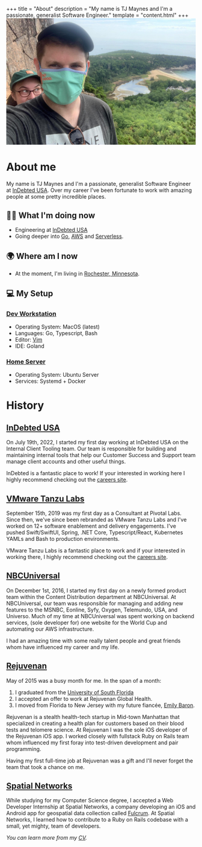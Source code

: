+++
title = "About"
description = "My name is TJ Maynes and I'm a passionate, generalist Software Engineer."
template = "content.html"
+++
![maine, emmy and me](/public/images/me.jpg)

# About me

My name is TJ Maynes and I'm a passionate, generalist Software Engineer at [InDebted USA](https://www.indebted.co/en-US). Over my career I've been fortunate to work with amazing people at some pretty incredible places.

## 👨‍💻 What I'm doing now
- Engineering at [InDebted USA](https://www.indebted.co/en-US)
- Going deeper into [Go](https://www.go.dev/), [AWS](https://aws.amazon.com/) and [Serverless](https://www.serverless.com/).

## 🌍 Where am I now
- At the moment, I'm living in [Rochester, Minnesota](https://www.google.com/maps/place/Rochester,+MN).

## 💻 My Setup

### [Dev Workstation](https://github.com/tjmaynes/config-asdf)
- Operating System: MacOS (latest)
- Languages: Go, Typescript, Bash
- Editor: [Vim](https://github.com/tjmaynes/dotfiles/blob/main/system/.vimrc)
- IDE: Goland

### [Home Server](https://github.com/tjmaynes/geck)
- Operating System: Ubuntu Server
- Services: Systemd + Docker

# History

## [InDebted USA](https://www.indebted.co/en-US)

On July 19th, 2022, I started my first day working at InDebted USA on the Internal Client Tooling team. Our team is responsible for building and maintaining internal tools that help our Customer Success and Support team manage client accounts and other useful things.

InDebted is a fantastic place to work! If your interested in working here I highly recommend checking out the [careers site](https://www.indebted.co/en-US/careers).

## [VMware Tanzu Labs](https://tanzu.vmware.com/labs)

September 15th, 2019 was my first day as a Consultant at Pivotal Labs. Since then, we've since been rebranded as VMware Tanzu Labs and I've worked on 12+ software enablement and delivery engagements. I've pushed Swift/SwiftUI, Spring, .NET Core, Typescript/React, Kubernetes YAMLs and Bash to production environments.

VMware Tanzu Labs is a fantastic place to work and if your interested in working there, I highly recommend checking out the [careers site](https://careers.vmware.com/main/jobs?keywords=labs&location=New%20York).

## [NBCUniversal](https://www.nbcuniversal.com/)

On December 1st, 2016, I started my first day on a newly formed product team within the Content Distribution department at NBCUniversal. At NBCUniversal, our team was responsible for managing and adding new features to the MSNBC, Eonline, Syfy, Oxygen, Telemundo, USA, and Universo. Much of my time at NBCUniversal was spent working on backend services, (sole developer for) one website for the World Cup and automating our AWS infrastructure.

I had an amazing time with some really talent people and great friends whom have influenced my career and my life.

## [Rejuvenan](https://www.rejuvenan.com/)

May of 2015 was a busy month for me. In the span of a month:
1. I graduated from the [University of South Florida](https://www.usf.edu/engineering/cse/)
2. I accepted an offer to work at Rejuvenan Global Health.
3. I moved from Florida to New Jersey with my future fiancée, [Emily Baron](https://embryoh.com/).

Rejuvenan is a stealth health-tech startup in Mid-town Manhattan that specialized in creating a health plan for customers based on their blood tests and telomere science. At Rejuvenan I was the sole iOS developer of the Rejuvenan iOS app. I worked closely with fullstack Ruby on Rails team whom influenced my first foray into test-driven development and pair programming.

Having my first full-time job at Rejuvenan was a gift and I'll never forget the team that took a chance on me.

## [Spatial Networks](https://www.fulcrumapp.com/)

While studying for my Computer Science degree, I accepted a Web Developer Internship at Spatial Networks, a company developing an iOS and Android app for geospatial data collection called [Fulcrum](https://www.fulcrumapp.com/company). At Spatial Networks, I learned how to contribute to a Ruby on Rails codebase with a small, yet mighty, team of developers.

*You can learn more from my [CV](/career/cv.pdf).*